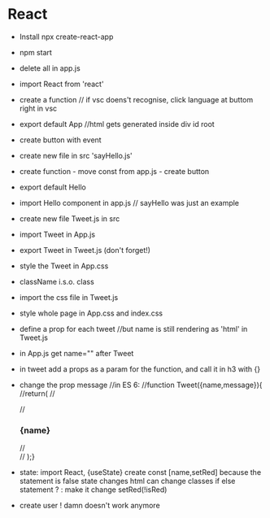 # React
* Install npx create-react-app
* npm start
* delete all in app.js
* import React from 'react'
* create a function 
// if vsc doens't recognise, click language at buttom right in vsc
* export default App
//html gets generated inside div id root 
* create button with event
* create new file in src 'sayHello.js'
* create function - move const from app.js - create button
* export default Hello
* import Hello component in app.js
// sayHello was just an example
* create new file Tweet.js in src
* import Tweet in App.js
* export Tweet in Tweet.js (don't forget!)
* style the Tweet in App.css
* className i.s.o. class 
* import the css file in Tweet.js
* style whole page in App.css and index.css

* define a prop for each tweet
//but name is still rendering as 'html' in Tweet.js
* in App.js get name="" after Tweet
* in tweet add a props as a param for the function, and call it in h3 with {}
* change the prop message
//in ES 6: 
//function Tweet({name,message}){
//return(
//<div className='tweet'>
//<h3>{name}</h3>
//</div>
// );}

* state: import React, {useState}
    create const [name,setRed] because the statement is false
state changes html
can change classes
if else statement ? :
make it change setRed(!isRed)
* create user
! damn doesn't work anymore